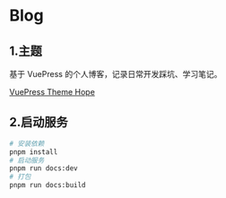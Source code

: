 # Blog

## 1.主题

基于 VuePress 的个人博客，记录日常开发踩坑、学习笔记。

[VuePress Theme Hope](https://theme-hope.vuejs.press/)

## 2.启动服务

```sh
# 安装依赖
pnpm install
# 启动服务
pnpm run docs:dev
# 打包
pnpm run docs:build
```